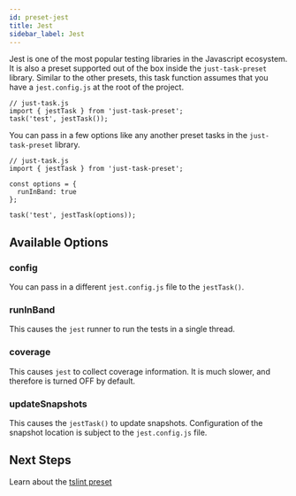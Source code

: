 ```yaml
---
id: preset-jest
title: Jest
sidebar_label: Jest
---
```


Jest is one of the most popular testing libraries in the Javascript ecosystem. It is also a preset supported out of the box inside the `just-task-preset` library. Similar to the other presets, this task function assumes that you have a `jest.config.js` at the root of the project.

```tsx
// just-task.js
import { jestTask } from 'just-task-preset';
task('test', jestTask());
```

You can pass in a few options like any another preset tasks in the `just-task-preset` library.

```tsx
// just-task.js
import { jestTask } from 'just-task-preset';

const options = {
  runInBand: true
};

task('test', jestTask(options));
```

## Available Options

### config

You can pass in a different `jest.config.js` file to the `jestTask()`.

### runInBand

This causes the `jest` runner to run the tests in a single thread.

### coverage

This causes `jest` to collect coverage information. It is much slower, and therefore is turned OFF by default.

### updateSnapshots

This causes the `jestTask()` to update snapshots. Configuration of the snapshot location is subject to the `jest.config.js` file.

## Next Steps

Learn about the [tslint preset](preset-tslint.md)
